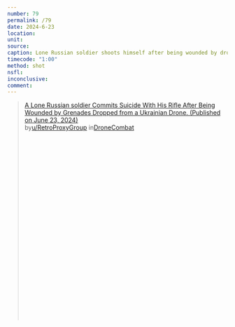 ```yaml
---
number: 79
permalink: /79
date: 2024-6-23
location: 
unit:
source: 
caption: Lone Russian soldier shoots himself after being wounded by drone dropped grenades. Thermal view
timecode: "1:00"
method: shot
nsfl: 
inconclusive: 
comment: 
---
```

<blockquote class="reddit-embed-bq" style="height:500px" data-embed-height="586"><a href="https://www.reddit.com/r/DroneCombat/comments/1dmjobg/a_lone_russian_soldier_commits_suicide_with_his/">A Lone Russian soldier Commits Suicide With His Rifle After Being Wounded by Grenades Dropped from a Ukrainian Drone. (Published on June 23, 2024)</a><br> by<a href="https://www.reddit.com/user/RetroProxyGroup/">u/RetroProxyGroup</a> in<a href="https://www.reddit.com/r/DroneCombat/">DroneCombat</a></blockquote><script async="" src="https://embed.reddit.com/widgets.js" charset="UTF-8"></script>
